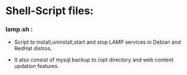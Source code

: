 # Shell-Script files:

### lamp.sh :

* Script to install,uninstall,start and stop LAMP services in Debian and RedHat distros. 

* It also consist of mysql backup to /opt directory and web content updation features.
